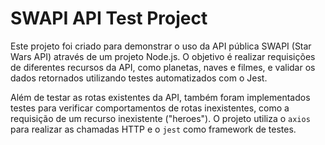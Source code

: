 # SWAPI API Test Project

Este projeto foi criado para demonstrar o uso da API pública SWAPI (Star Wars API) através de um projeto Node.js. O objetivo é realizar requisições de diferentes recursos da API, como planetas, naves e filmes, e validar os dados retornados utilizando testes automatizados com o Jest.

Além de testar as rotas existentes da API, também foram implementados testes para verificar comportamentos de rotas inexistentes, como a requisição de um recurso inexistente ("heroes"). O projeto utiliza o `axios` para realizar as chamadas HTTP e o `jest` como framework de testes.

